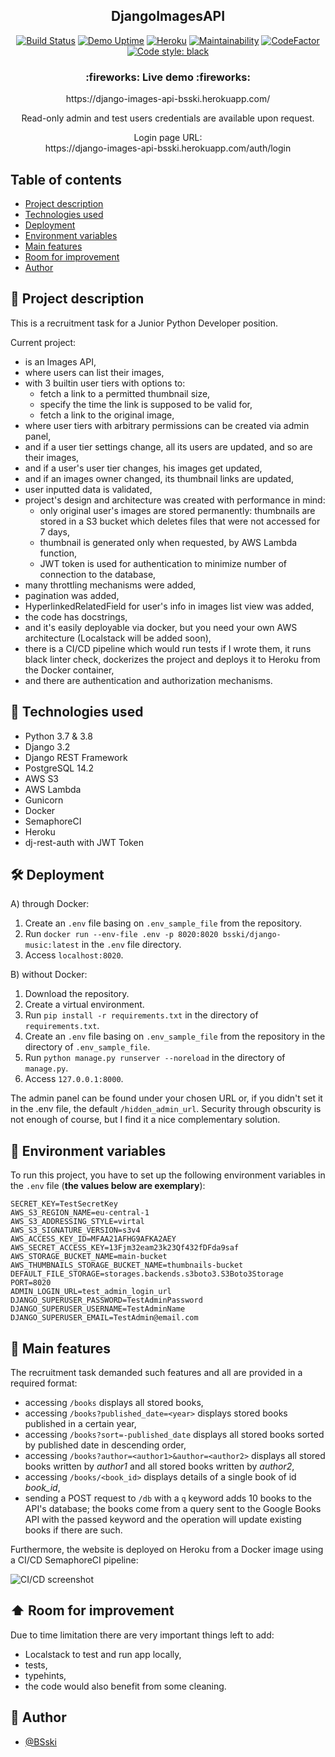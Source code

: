﻿<p align="center">
  <h2 align="center">DjangoImagesAPI</h2>
</p>


<div markdown="1" align="center">


[![Build Status](https://bsski.semaphoreci.com/badges/DjangoImagesAPI/branches/main.svg?style=shields&key=0adba4be-b67c-416d-802b-90f43f19ff0f)](https://bsski.semaphoreci.com/projects/DjangoImagesAPI)
[![Demo Uptime](https://img.shields.io/uptimerobot/ratio/7/m792080634-601b784c89ee78a144c83275)](https://django-music-bsski.herokuapp.com/)
[![Heroku](https://pyheroku-badge.herokuapp.com/?app=django-images-api-bsski&style=flat)](https://django-images-api-bsski.herokuapp.com/)
[![Maintainability](https://api.codeclimate.com/v1/badges/a84055e6e49ddb02653e/maintainability)](https://codeclimate.com/github/BSski/DjangoImagesAPI/maintainability)
[![CodeFactor](https://www.codefactor.io/repository/github/bsski/djangoimagesapi/badge)](https://www.codefactor.io/repository/github/bsski/djangoimagesapi)
[![Code style: black](https://img.shields.io/badge/code%20style-black-000000.svg)](https://github.com/psf/black)
</div>


<h3 align="center">
  :fireworks: Live demo :fireworks:
</h3>

<p align="center">
  https://django-images-api-bsski.herokuapp.com/
</p>

<p align="center">
Read-only admin and test users credentials are available upon request.
</p>

<p align="center">
Login page URL:<br>
https://django-images-api-bsski.herokuapp.com/auth/login
</p>




## Table of contents
* [Project description](#scroll-project-description)
* [Technologies used](#hammer-technologies-used)
* [Deployment](#hammer_and_wrench-deployment)
* [Environment variables](#closed_lock_with_key-environment-variables)
* [Main features](#rocket-main-features)
* [Room for improvement](#arrow_up-room-for-improvement)
* [Author](#construction_worker-author)


## :scroll: Project description
This is a recruitment task for a Junior Python Developer position.

Current project:
- is an Images API,
- where users can list their images,
- with 3 builtin user tiers with options to:
    - fetch a link to a permitted thumbnail size,
    - specify the time the link is supposed to be valid for,
    - fetch a link to the original image,
- where user tiers with arbitrary permissions can be created via admin panel,
- and if a user tier settings change, all its users are updated, and so are their images,
- and if a user's user tier changes, his images get updated,
- and if an images owner changed, its thumbnail links are updated,
- user inputted data is validated,
- project's design and architecture was created with performance in mind:
    - only original user's images are stored permanently: thumbnails are stored in a S3 bucket which deletes files that were not accessed for 7 days,
    - thumbnail is generated only when requested, by AWS Lambda function,
    - JWT token is used for authentication to minimize number of connection to the database,
- many throttling mechanisms were added,
- pagination was added,
- HyperlinkedRelatedField for user's info in images list view was added,
- the code has docstrings,
- and it's easily deployable via docker, but you need your own AWS architecture (Localstack will be added soon),
- there is a CI/CD pipeline which would run tests if I wrote them, it runs black linter check, dockerizes the project and deploys it to Heroku from the Docker container,
- and there are authentication and authorization mechanisms.




## :hammer: Technologies used
- Python 3.7 & 3.8
- Django 3.2
- Django REST Framework
- PostgreSQL 14.2
- AWS S3
- AWS Lambda
- Gunicorn
- Docker
- SemaphoreCI
- Heroku
- dj-rest-auth with JWT Token


## :hammer_and_wrench: Deployment

A) through Docker:
1. Create an `.env` file basing on `.env_sample_file` from the repository.
2. Run `docker run --env-file .env -p 8020:8020 bsski/django-music:latest` in the `.env` file directory.
3. Access `localhost:8020`. 

B) without Docker:
1. Download the repository.
2. Create a virtual environment.
3. Run `pip install -r requirements.txt` in the directory of `requirements.txt`.
4. Create an `.env` file basing on `.env_sample_file` from the repository in the directory of `.env_sample_file`.
5. Run `python manage.py runserver --noreload` in the directory of `manage.py`.
6. Access `127.0.0.1:8000`.

The admin panel can be found under your chosen URL or, if you didn't set it in the .env file, the default `/hidden_admin_url`.
Security through obscurity is not enough of course, but I find it a nice complementary solution.


## :closed_lock_with_key: Environment variables

To run this project, you have to set up the following environment variables in the `.env` file (**the values below are exemplary**):
```
SECRET_KEY=TestSecretKey
AWS_S3_REGION_NAME=eu-central-1
AWS_S3_ADDRESSING_STYLE=virtal
AWS_S3_SIGNATURE_VERSION=s3v4
AWS_ACCESS_KEY_ID=MFAA21AFHG9AFKA2AEY
AWS_SECRET_ACCESS_KEY=13Fjm32eam23k23Qf432fDFda9saf
AWS_STORAGE_BUCKET_NAME=main-bucket
AWS_THUMBNAILS_STORAGE_BUCKET_NAME=thumbnails-bucket
DEFAULT_FILE_STORAGE=storages.backends.s3boto3.S3Boto3Storage
PORT=8020
ADMIN_LOGIN_URL=test_admin_login_url
DJANGO_SUPERUSER_PASSWORD=TestAdminPassword
DJANGO_SUPERUSER_USERNAME=TestAdminName
DJANGO_SUPERUSER_EMAIL=TestAdmin@email.com
```


## :rocket: Main features

The recruitment task demanded such features and all are provided in a required format:
- accessing `/books` displays all stored books,
- accessing `/books?published_date=<year>` displays stored books published in a certain year,
- accessing `/books?sort=-published_date` displays all stored books sorted by published date in descending order,
- accessing `/books?author=<author1>&author=<author2>` displays all stored books written by _author1_ and all stored books written by _author2_,
- accessing `/books/<book_id>` displays details of a single book of id _book_id_,
- sending a POST request to `/db` with a `q` keyword adds 10 books to the API's database; the books come from a query sent to the Google Books API with the passed keyword and the operation will update existing books if there are such.


Furthermore, the website is deployed on Heroku from a Docker image using a CI/CD SemaphoreCI pipeline:

![CI/CD screenshot](https://i.imgur.com/0NfYohr.png)


## :arrow_up: Room for improvement

Due to time limitation there are very important things left to add:
- Localstack to test and run app locally,
- tests,
- typehints,
- the code would also benefit from some cleaning.


## :construction_worker: Author

- [@BSski](https://www.github.com/BSski)
